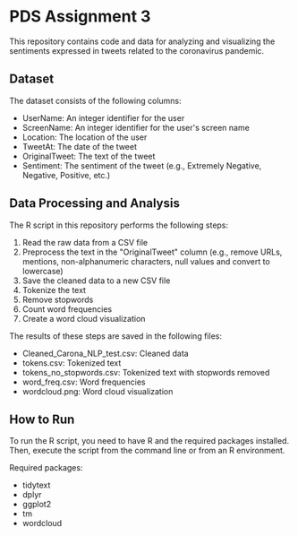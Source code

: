 # PDS Assignment 3

This repository contains code and data for analyzing and visualizing the sentiments expressed in tweets related to the coronavirus pandemic.

## Dataset

The dataset consists of the following columns:

- UserName: An integer identifier for the user
- ScreenName: An integer identifier for the user's screen name
- Location: The location of the user
- TweetAt: The date of the tweet
- OriginalTweet: The text of the tweet
- Sentiment: The sentiment of the tweet (e.g., Extremely Negative, Negative, Positive, etc.)


## Data Processing and Analysis

The R script in this repository performs the following steps:

1. Read the raw data from a CSV file
2. Preprocess the text in the "OriginalTweet" column (e.g., remove URLs, mentions, non-alphanumeric characters, null values and convert to lowercase)
3. Save the cleaned data to a new CSV file
4. Tokenize the text
5. Remove stopwords
6. Count word frequencies
7. Create a word cloud visualization

The results of these steps are saved in the following files:

- Cleaned_Carona_NLP_test.csv: Cleaned data
- tokens.csv: Tokenized text
- tokens_no_stopwords.csv: Tokenized text with stopwords removed
- word_freq.csv: Word frequencies
- wordcloud.png: Word cloud visualization

## How to Run

To run the R script, you need to have R and the required packages installed. Then, execute the script from the command line or from an R environment.

Required packages:

- tidytext
- dplyr
- ggplot2
- tm
- wordcloud


